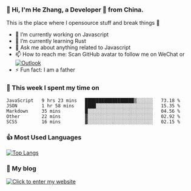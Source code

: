 ### 👋 Hi, I'm He Zhang, a Developer 🚀 from China.

This is the place where I opensource stuff and break things :rofl:

- 🔭  I’m currently working on Javascript
- 🌱  I’m currently learning Rust
- 💬  Ask me about anything related to Javascript
- 📫  How to reach me: Scan GitHub avatar to follow me on WeChat or [![Outlook](https://img.shields.io/badge/-Outlook-0078D4?style=flat&logo=Microsoft-Outlook&logoColor=white)](mailto:link@zhanghe.cool)
- ⚡  Fun fact: I am a father

### 💪 This week I spent my time on 
<!--START_SECTION:waka-->
```text
JavaScript   9 hrs 23 mins   ██████████████████▒░░░░░░   73.18 % 
JSON         1 hr 58 mins    ████░░░░░░░░░░░░░░░░░░░░░   15.35 % 
Markdown     35 mins         █░░░░░░░░░░░░░░░░░░░░░░░░   04.56 % 
Other        22 mins         ▓░░░░░░░░░░░░░░░░░░░░░░░░   02.92 % 
SCSS         16 mins         ▓░░░░░░░░░░░░░░░░░░░░░░░░   02.15 % 
```
<!--END_SECTION:waka-->

### 👍 Most Used Languages
[![Top Langs](https://github-readme-stats.vercel.app/api/top-langs/?username=zhanghecool&layout=compact)](https://zhanghe.cool)

### 🌈 My blog 
[![Click to enter my website](https://cdn.jsdelivr.net/gh/zhanghecool/assets/images/gif/zhanghecools.gif)](https://zhanghe.cool)

